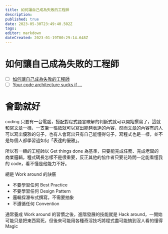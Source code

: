 ```yaml
---
title: 如何讓自己成為失敗的工程師
description: 
published: true
date: 2023-05-30T23:49:40.502Z
tags: 
editor: markdown
dateCreated: 2023-01-19T00:29:14.648Z
---
```


# 如何讓自己成為失敗的工程師
- [ ] [如何讓自己成為失敗的工程師](https://blog.niclin.tw/2019/08/26/how-to-be-a-bad-developer/)
- [ ] [Your code architecture sucks if …](https://medium.com/@kalkidant/your-code-architecture-sucks-if-3e65683693ab)

# 會動就好
coding 只要有一台電腦，搭配對程式語言瞭解的判斷式就可以開始撰寫了，這就和寫文章一樣，一支筆一張紙就可以寫出能夠表達的內容，然而文章的內容有的人可以寫出優雅的句子，也有人會寫出只有自己能懂得句子，寫程式也是一樣，並不是每個人都學習過如何「表達的優雅」。

所以有一類的工程師以 Get things done 為基準，只要能完成任務、完成老闆的商業邏輯，程式碼長怎樣不是很重要，反正其他的協作者只要花時間一定能看懂我的 code，看不懂是他能力不好。

總是 Work around 的訣竅

- 不要學習任何 Best Practice
- 不要學習任何 Design Pattern
- 邏輯採瀑布式撰寫，不需要抽象
- 不遵循任何 Convention

通常養成 Work around 的習慣之後，進階發展的技能就是 Hack around，一開始可能只是把東西寫死，但後來可能用各種奇淫技巧將程式盡可能搞到沒人看的懂得 Magic